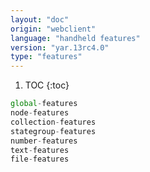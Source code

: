 ```yaml
---
layout: "doc"
origin: "webclient"
language: "handheld features"
version: "yar.13rc4.0"
type: "features"
---
```


1. TOC
{:toc}

```js
global-features
node-features
collection-features
stategroup-features
number-features
text-features
file-features
```
